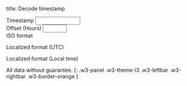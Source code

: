 title: Decode timestamp

<div class="w3-row-padding" style="padding-left: 0px;">
  <div class="w3-third">
    <label for="timestamp">Timestamp</label>
    <input class="w3-input w3-border w3-hover-theme w3-theme-l1" name="timestamp" id="timestamp" type="number" min="0" max="4294967295" onchange="genTs();">
  </div>
  <div class="w3-third">
    <label for="offset">Offset (Hours)</label>
    <input class="w3-input w3-border w3-hover-theme w3-theme-l1" name="offset" id="offset" type="number" min="-12" max="12" onchange="genTs();">
  </div>
</div>

<div class="w3-row-padding w3-margin-top" style="padding-left: 0px;">
  <div class="w3-third">
    <label for="ts-utc-iso">ISO format</label>
    <pre style="margin-top: 0px !important;"><code id="ts-utc-iso" name="ts-utc-iso" onclick="copyToClipboard('ts-utc-iso');" style="cursor: copy;"></code></pre>
  </div>
  <div class="w3-third">
    <label for="ts-utc">Localized format (UTC)</label>
    <pre style="margin-top: 0px !important;"><code id="ts-utc" name="ts-utc" onclick="copyToClipboard('ts-utc');" style="cursor: copy;"></code></pre>
  </div>
  <div class="w3-third">
    <label for="ts-local">Localized format (Local time)</label>
    <pre style="margin-top: 0px !important;"><code id="ts-local" name="ts-local" onclick="copyToClipboard('ts-local');" style="cursor: copy;"></code></pre>
  </div>
</div>

All data without guarantee.
{: .w3-panel .w3-theme-l3 .w3-leftbar .w3-rightbar .w3-border-orange }

<script>
genTs();

function getLang()
{
  if (navigator.languages != undefined) {
    return navigator.languages[0]; 
  } else {
    return navigator.language;
  }
}

function genTs() {
  let curtimestamp;
  let timestamp = document.getElementById('timestamp');
  let offset = document.getElementById('offset');
  let ts_utc_iso = document.getElementById('ts-utc-iso');
  let ts_utc = document.getElementById('ts-utc');
  let ts_local = document.getElementById('ts-local');
  
  if (offset.value < -12 || offset.value > 12 || isNaN(offset.value) || offset.value == '') {
    offset.value = 0;
  }
  if (timestamp.value < 0 || timestamp.value > 4294967295 || isNaN(timestamp.value) || timestamp.value == '') {
    timestamp.value = Math.floor(Date.now() / 1000);
  }
  curtimestamp = (parseInt(offset.value) * 3600) + parseInt(timestamp.value);
  
  ts_utc_iso.textContent = new Date(curtimestamp * 1000).toISOString()
  ts_utc.textContent = new Date(curtimestamp * 1000).toLocaleString(getLang(), {timeZone: "UTC"});
  ts_local.textContent = new Date(curtimestamp * 1000).toLocaleString(getLang());
}

function copyToClipboard(id) {
  let ip = document.getElementById(id);
  navigator.clipboard.writeText(ip.textContent);
}
</script>